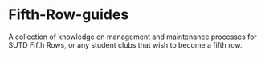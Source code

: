 # Fifth-Row-guides
A collection of knowledge on management and maintenance processes for SUTD Fifth Rows, or any student clubs that wish to become a fifth row.
